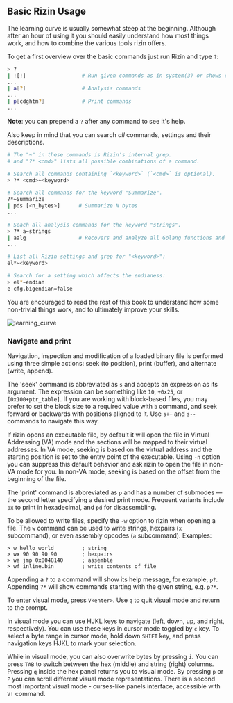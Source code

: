 ## Basic Rizin Usage

The learning curve is usually somewhat steep at the beginning. Although after an hour of using it you should easily understand how most things work, and how to combine the various tools rizin offers.

To get a first overview over the basic commands just run Rizin and type `?`:

```bash
> ?
| ![!]                  # Run given commands as in system(3) or shows command history
...
| a[?]                  # Analysis commands
...
| p[cdghtm?]            # Print commands
...

```

**Note**: you can prepend a `?` after any command to see it's help.

Also keep in mind that you can search _all_ commands, settings and their descriptions.

```bash
# The "~" in these commands is Rizin's internal grep.
# and "?* <cmd>" lists all possible combinations of a command.

# Search all commands containing `<keyword>` (`<cmd>` is optional).
> ?* <cmd>~<keyword>

# Search all commands for the keyword "Summarize".
?*~Summarize
| pds [<n_bytes>]      # Summarize N bytes
...

# Seach all analysis commands for the keyword "strings".
> ?* a~strings
| aalg                 # Recovers and analyze all Golang functions and strings
...

# List all Rizin settings and grep for "<keyword>":
el*~<keyword>

# Search for a setting which affects the endianess:
> el*~endian
e cfg.bigendian=false
```

You are encouraged to read the rest of this book to understand how some non-trivial things work, and to ultimately improve your skills.

![learning_curve](learning_curve.png)

### Navigate and print

Navigation, inspection and modification of a loaded binary file is performed using three simple actions: seek (to position), print (buffer), and alternate (write, append).

The 'seek' command is abbreviated as `s` and accepts an expression as its argument. The expression can be something like `10`, `+0x25`, or `[0x100+ptr_table]`. If you are working with block-based files, you may prefer to set the block size to a required value with `b` command, and seek forward or backwards with positions aligned to it. Use `s++` and `s--` commands to navigate this way.

If rizin opens an executable file, by default it will open the file in Virtual Addressing (VA) mode and the sections will be mapped to their virtual addresses. In VA mode, seeking is based on the virtual address and the starting position is set to the entry point of the executable. Using `-n` option you can suppress this default behavior and ask rizin to open the file in non-VA mode for you. In non-VA mode, seeking is based on the offset from the beginning of the file.

The 'print' command is abbreviated as `p` and has a number of submodes — the second letter specifying a desired print mode. Frequent variants include `px` to print in hexadecimal, and `pd` for disassembling.

To be allowed to write files, specify the `-w` option to rizin when opening a file. The `w` command can be used to write strings, hexpairs (`x` subcommand), or even assembly opcodes (`a` subcommand). Examples:

```
> w hello world         ; string
> wx 90 90 90 90        ; hexpairs
> wa jmp 0x8048140      ; assemble
> wf inline.bin         ; write contents of file
```

Appending a `?` to a command will show its help message, for example, `p?`.
Appending `?*` will show commands starting with the given string, e.g. `p?*`.

To enter visual mode, press `V<enter>`. Use `q` to quit visual mode and return to the prompt.

In visual mode you can use HJKL keys to navigate (left, down, up, and right, respectively). You can use these keys in cursor mode toggled by `c` key. To select a byte range in cursor mode, hold down `SHIFT` key, and press navigation keys HJKL to mark your selection.

While in visual mode, you can also overwrite bytes by pressing `i`. You can press `TAB` to switch between the hex (middle) and string (right) columns. Pressing `q` inside the hex panel returns you to visual mode. By pressing `p` or `P` you can scroll different visual mode representations. There is a second most important visual mode - curses-like panels interface, accessible with `V!` command.

